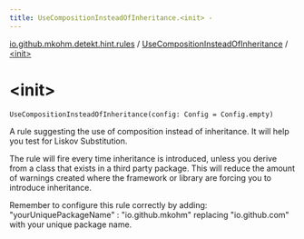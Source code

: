 ```yaml
---
title: UseCompositionInsteadOfInheritance.<init> - 
---
```


[io.github.mkohm.detekt.hint.rules](../index.html) / [UseCompositionInsteadOfInheritance](index.html) / [&lt;init&gt;](./-init-.html)

# &lt;init&gt;

`UseCompositionInsteadOfInheritance(config: Config = Config.empty)`

A rule suggesting the use of composition instead of inheritance. It will help you test for Liskov Substitution.

The rule will fire every time inheritance is introduced, unless you derive from a class that exists in a third party package.
This will reduce the amount of warnings created where the framework or library are forcing you to introduce inheritance.

Remember to configure this rule correctly by adding:
"yourUniquePackageName" : "io.github.mkohm"
replacing "io.github.com" with your unique package name.

